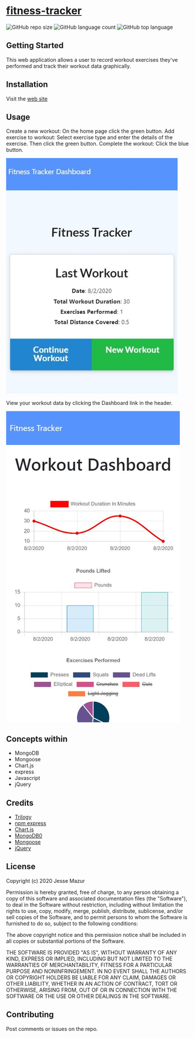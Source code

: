# [fitness-tracker](https://secret-scrubland-53219.herokuapp.com/)
![GitHub repo size](https://img.shields.io/github/repo-size/JMantis0/fitness-tracker)  ![GitHub language count](https://img.shields.io/github/languages/count/JMantis0/fitness-tracker)  ![GitHub top language](https://img.shields.io/github/languages/top/JMantis0/fitness-tracker)  


## Getting Started

This web application allows a user to record workout exercises they've performed and track their workout data graphically.


## Installation

Visit the [web site](https://fathomless-sands-66286.herokuapp.com/)

## Usage

Create a new workout:  On the home page click the green button.
Add exercise to workout:  Select exercise type and enter the details of the exercise.  Then click the green button.
Complete the workout:  Click the blue button.

![home](./public/images/home.JPG)

View your workout data by clicking the Dashboard link in the header.

![dash](./public/images/dash.JPG)

## Concepts within

- MongoDB
- Mongoose
- Chart.js
- express
- Javascript
- jQuery

## Credits


- [Trilogy](https://www.trilogyed.com/)
- [npm express](https://www.npmjs.com/package/express)
- [Chart.js](https://www.chartjs.org/)
- [MongoDB0](https://www.mongodb.com/)
- [Mongoose](https://mongoosejs.com/)
- [jQuery](https://jquery.com/)

## License


Copyright (c) 2020 Jesse Mazur

Permission is hereby granted, free of charge, to any person obtaining a copy
of this software and associated documentation files (the "Software"), to deal
in the Software without restriction, including without limitation the rights
to use, copy, modify, merge, publish, distribute, sublicense, and/or sell
copies of the Software, and to permit persons to whom the Software is
furnished to do so, subject to the following conditions:

The above copyright notice and this permission notice shall be included in all
copies or substantial portions of the Software.

THE SOFTWARE IS PROVIDED "AS IS", WITHOUT WARRANTY OF ANY KIND, EXPRESS OR
IMPLIED, INCLUDING BUT NOT LIMITED TO THE WARRANTIES OF MERCHANTABILITY,
FITNESS FOR A PARTICULAR PURPOSE AND NONINFRINGEMENT. IN NO EVENT SHALL THE
AUTHORS OR COPYRIGHT HOLDERS BE LIABLE FOR ANY CLAIM, DAMAGES OR OTHER
LIABILITY, WHETHER IN AN ACTION OF CONTRACT, TORT OR OTHERWISE, ARISING FROM,
OUT OF OR IN CONNECTION WITH THE SOFTWARE OR THE USE OR OTHER DEALINGS IN THE
SOFTWARE.

## Contributing

Post comments or issues on the repo.

